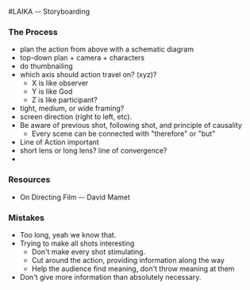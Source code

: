 #LAIKA -- Storyboarding
### The Process
* plan the action from above with a schematic diagram
* top-down plan + camera + characters
* do thumbnailing
* which axis should action travel on? (xyz)?
    * X is like observer
    * Y is like God
    * Z is like participant?
* tight, medium, or wide framing?
* screen direction (right to left, etc).
* Be aware of previous shot, following shot, and principle of causality
    * Every scene can be connected with "therefore" or "but"
* Line of Action important
* short lens or long lens? line of convergence?
* 

### Resources
* On Directing Film -- David Mamet

### Mistakes
* Too long, yeah we know that.
* Trying to make all shots interesting
    * Don't make every shot stimulating.
    * Cut around the action, providing information along the way
    * Help the audience find meaning, don't throw meaning at them
* Don't give more information than absolutely necessary.
